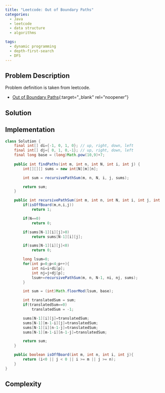 ```yaml
---
title: "Leetcode: Out of Boundary Paths"
categories:
  - Java
  - leetcode
  - data structure
  - algorithms

tags:
  - dynamic programming
  - depth-first-search
  - DFS
---
```


## Problem Description

Problem definition is taken from leetcode. 
- [Out of Boundary Paths](https://leetcode.com/problems/out-of-boundary-paths/ "Go to leetcode"){:target="_blank" rel="noopener"}

## Solution

## Implementation


```java
class Solution {
    final int[] di={-1, 0, 1, 0}; // up, right, down, left
	final int[] dj={ 0, 1, 0,-1}; // up, right, down, left
	final long base = (long)Math.pow(10,9)+7;
	
	public int findPaths(int m, int n, int N, int i, int j) {
		int[][][] sums = new int[N][m][n];

		int sum = recursivePathSum(m, n, N, i, j, sums);

		return sum;
	}

	public int recursivePathSum(int m, int n, int N, int i, int j, int[][][] sums){
		if(isOffBoard(m,n,i,j))
			return 1;

		if(N==0)
			return 0;

		if(sums[N-1][i][j]>0)
			return sums[N-1][i][j];

		if(sums[N-1][i][j]<0)
			return 0;

		long lsum=0;
		for(int p=0;p<4;p++){
			int ni=i+di[p];
			int nj=j+dj[p];
			lsum+=recursivePathSum(m, n, N-1, ni, nj, sums);
		}

		int sum = (int)Math.floorMod(lsum, base);

		int translatedSum = sum;
		if(translatedSum==0)
			translatedSum = -1;

		sums[N-1][i][j]=translatedSum;
		sums[N-1][m-1-i][j]=translatedSum;
		sums[N-1][i][n-1-j]=translatedSum;
		sums[N-1][m-1-i][n-1-j]=translatedSum;

		return sum;
	}

	public boolean isOffBoard(int m, int n, int i, int j){
		return (i<0 || j < 0 || i >= m || j >= n);
	}
}
```

## Complexity
